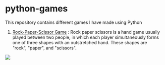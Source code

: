 # python-games
This repository contains different games I have made using Python

1. [Rock-Paper-Scissor Game](https://github.com/ArnabC27/python-games/blob/main/rock_paper_scissor.py) : Rock paper scissors is a hand game usually played between two people, in which each player simultaneously forms one of three shapes with an outstretched hand. These shapes are "rock", "paper", and "scissors".
<img src = 'https://img.discogs.com/LZZGwY6tE-aua7yd8YMfOUHT6I4=/fit-in/600x242/filters:strip_icc():format(jpeg):mode_rgb():quality(90)/discogs-images/L-1118477-1481560705-7565.jpeg.jpg' align = middle>

